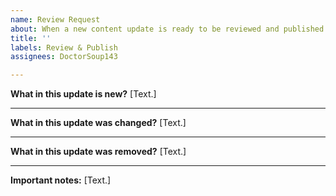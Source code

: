 ```yaml
---
name: Review Request
about: When a new content update is ready to be reviewed and published.
title: ''
labels: Review & Publish
assignees: DoctorSoup143

---
```


**What in this update is new?**
[Text.]

---

**What in this update was changed?**
[Text.]

---

**What in this update was removed?**
[Text.]

---

**Important notes:**
[Text.]
